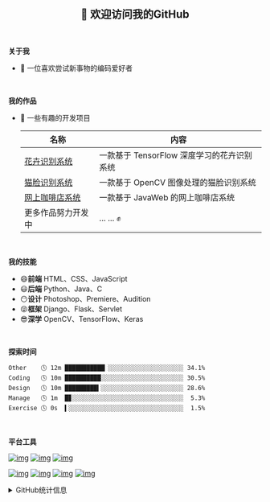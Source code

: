 <h2 align="center">👋 欢迎访问我的GitHub</h2>
<br>

**关于我**
- 🐇 一位喜欢尝试新事物的编码爱好者
<br>

**我的作品**
- 🏡 一些有趣的开发项目

  | 名称               | 内容                                                         |
  | ------------------ | ------------------------------------------------------------ |
  | [花卉识别系统](https://github.com/shaowennn/Flower-Recognition)| 一款基于 TensorFlow 深度学习的花卉识别系统                |
  | [猫脸识别系统](https://github.com/shaowennn/Cat-Face-Detector) | 一款基于 OpenCV 图像处理的猫脸识别系统                |
  | [网上咖啡店系统](https://github.com/shaowennn/Coffee-Shop)     | 一款基于 JavaWeb 的网上咖啡店系统               |
  | 更多作品努力开发中 | ... ... ✊                                                          |
<br>

**我的技能**
- 😄**前端** HTML、CSS、JavaScript
- 😃**后端** Python、Java、C
- 😶**设计** Photoshop、Premiere、Audition
- 😝**框架** Django、Flask、Servlet
- 😎**深学** OpenCV、TensorFlow、Keras
<br>

**探索时间**
```text
Other    🕓 12m ███████████▏░░░░░░░░░░░░░░░░░░░░░ 34.1%
Coding   🕓 10m ██████████░░░░░░░░░░░░░░░░░░░░░░░ 30.5%
Design   🕓 10m █████████▍░░░░░░░░░░░░░░░░░░░░░░░ 28.6%
Manage   🕓 1m  █▊░░░░░░░░░░░░░░░░░░░░░░░░░░░░░░░  5.3%
Exercise 🕓 0s  ▍░░░░░░░░░░░░░░░░░░░░░░░░░░░░░░░░  1.5%
```
<br>


**平台工具**   
  
[![img](https://camo.githubusercontent.com/55834e9656ee18093f02bd8ea008856c5c4737a37bb2c58af6dc22ca2884cac5/68747470733a2f2f696d672e736869656c64732e696f2f62616467652f6d61634f532d436174616c696e612d6430643164343f7374796c653d666c61742d737175617265266c6f676f3d4170706c65)](https://camo.githubusercontent.com/55834e9656ee18093f02bd8ea008856c5c4737a37bb2c58af6dc22ca2884cac5/68747470733a2f2f696d672e736869656c64732e696f2f62616467652f6d61634f532d436174616c696e612d6430643164343f7374796c653d666c61742d737175617265266c6f676f3d4170706c65) [![img](https://camo.githubusercontent.com/dfaf02ab33357da953348b4b53e0db69d2178518c80bfb143bf37271ee2f6dda/68747470733a2f2f696d672e736869656c64732e696f2f62616467652f5562756e74752d32302e30342532304c54532d4539353432303f7374796c653d666c61742d737175617265266c6f676f3d5562756e7475)](https://ubuntu.com/) [![img](https://camo.githubusercontent.com/383ac1abcc4e7b33b5d7695e0f79bbf5275f231db03f922b8de63b6cec33770c/68747470733a2f2f696d672e736869656c64732e696f2f62616467652f4944452d56697375616c25323053747564696f253230436f64652d626c75653f7374796c653d666c61742d737175617265266c6f676f3d56697375616c2d53747564696f2d436f6465)](https://code.visualstudio.com/)

[![img](https://camo.githubusercontent.com/48819dba991abbefa6f4dce6aaa9c4073f98782ca8981ddbdba9d4051156a2d9/68747470733a2f2f696d672e736869656c64732e696f2f62616467652f2d476f6c616e672d3030414444383f7374796c653d666c61742d737175617265266c6f676f3d676f266c6f676f436f6c6f723d666666666666)](https://golang.org/) [![img](https://camo.githubusercontent.com/05884d2ea16f46ea94592b695b93f587ce471811ceb0df27a99b185e13d6ffd8/68747470733a2f2f696d672e736869656c64732e696f2f62616467652f2d446f636b65722d3234393645443f7374796c653d666c61742d737175617265266c6f676f3d446f636b6572266c6f676f436f6c6f723d666666666666)](https://www.docker.com/) [![img](https://camo.githubusercontent.com/12676a3f43180a543107e25d95e3682da20d4b8fcc4371834219ab6e55206527/68747470733a2f2f696d672e736869656c64732e696f2f62616467652f2d4e67696e782d3236393533393f7374796c653d666c61742d737175617265266c6f676f3d4e67696e78266c6f676f436f6c6f723d666666666666)](https://nginx.org/) [![img](https://camo.githubusercontent.com/0404130d963387beb9edc2d05b8475ab118e3fa6dd8f9a2c893178ebc3014b70/68747470733a2f2f696d672e736869656c64732e696f2f62616467652f2d4b756265726e657465732d3332364345353f7374796c653d666c61742d737175617265266c6f676f3d4b756265726e65746573266c6f676f436f6c6f723d666666666666)](https://kubernetes.io/) 
<details>
<summary>GitHub统计信息</summary>

<br/>

> 动态太少，不好意思展示
> 
> 下面的GitHub统计信息是来自于[github-readme-stats](https://github.com/anuraghazra/github-readme-stats)项目，里边有[中文文档](https://github.com/anuraghazra/github-readme-stats/blob/master/readme_cn.md)

<a href="https://github.com/shaowennn/shaowennn">
  <img align="center" src="https://github-readme-stats-anuraghazra1.vercel.app/api?username=shaowennn&show_icons=true" />
</a>
<br/>

</details>


